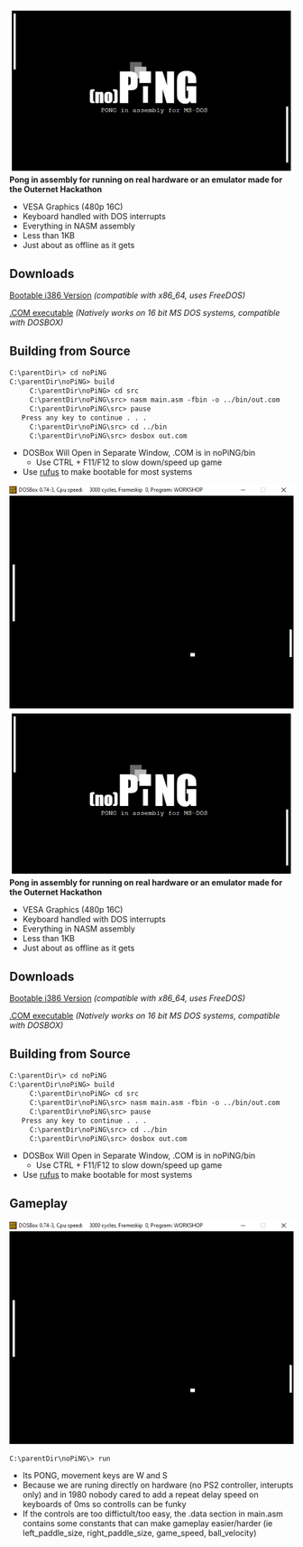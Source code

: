 ![noPiNG readme logo](img/logo.PNG "(no)PiNG")
**Pong in assembly for running on real hardware or an emulator made for the Outernet Hackathon**
- VESA Graphics (480p 16C)
- Keyboard handled with DOS interrupts 
- Everything in NASM assembly
- Less than 1KB
- Just about as offline as it gets

## Downloads
[Bootable i386 Version]() *(compatible with x86_64, uses FreeDOS)*

[.COM executable]() *(Natively works on 16 bit MS DOS systems, compatible with DOSBOX)*

## Building from Source
```
C:\parentDir\> cd noPiNG
C:\parentDir\noPiNG> build
     C:\parentDir\noPiNG> cd src
     C:\parentDir\noPiNG\src> nasm main.asm -fbin -o ../bin/out.com
     C:\parentDir\noPiNG\src> pause
   Press any key to continue . . .
     C:\parentDir\noPiNG\src> cd ../bin
     C:\parentDir\noPiNG\src> dosbox out.com
```
* DOSBox Will Open in Separate Window, .COM is in noPiNG/bin
    * Use CTRL + F11/F12 to slow down/speed up game
* Use [rufus](https://rufus.ie/en/) to make bootable for most systems

![noPiNG gameplay image](img/gameplay.PNG)
![noPiNG readme logo](img/logo.PNG "(no)PiNG")
**Pong in assembly for running on real hardware or an emulator made for the Outernet Hackathon**
- VESA Graphics (480p 16C)
- Keyboard handled with DOS interrupts 
- Everything in NASM assembly
- Less than 1KB
- Just about as offline as it gets

## Downloads
[Bootable i386 Version]() *(compatible with x86_64, uses FreeDOS)*

[.COM executable]() *(Natively works on 16 bit MS DOS systems, compatible with DOSBOX)*

## Building from Source
```
C:\parentDir\> cd noPiNG
C:\parentDir\noPiNG> build
     C:\parentDir\noPiNG> cd src
     C:\parentDir\noPiNG\src> nasm main.asm -fbin -o ../bin/out.com
     C:\parentDir\noPiNG\src> pause
   Press any key to continue . . .
     C:\parentDir\noPiNG\src> cd ../bin
     C:\parentDir\noPiNG\src> dosbox out.com
```
* DOSBox Will Open in Separate Window, .COM is in noPiNG/bin
    * Use CTRL + F11/F12 to slow down/speed up game
* Use [rufus](https://rufus.ie/en/) to make bootable for most systems

## Gameplay
![noPiNG gameplay image](img/gameplay.PNG)
```
C:\parentDir\noPiNG\> run
```
* Its PONG, movement keys are W and S
* Because we are runing directly on hardware (no PS2 controller, interupts only) and in 1980 nobody cared to add a repeat delay speed on keyboards of 0ms so controlls can be funky
* If the controls are too diffictult/too easy, the .data section in main.asm contains some constants that can make gameplay easier/harder (ie left_paddle_size, right_paddle_size, game_speed, ball_velocity)